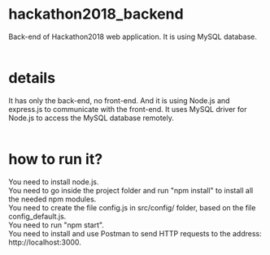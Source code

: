 # hackathon2018_backend
Back-end of Hackathon2018 web application. It is using MySQL database.<br>
<br>
# details
It has only the back-end, no front-end. And it is using Node.js and express.js to communicate with the front-end. It uses MySQL driver for Node.js to access the MySQL database remotely.<br>
<br>
# how to run it?
You need to install node.js.<br>
You need to go inside the project folder and run "npm install" to install all the needed npm modules.<br>
You need to create the file config.js in src/config/ folder, based on the file config_default.js.<br>
You need to run "npm start".<br>
You need to install and use Postman to send HTTP requests to the address: http://localhost:3000.<br>
